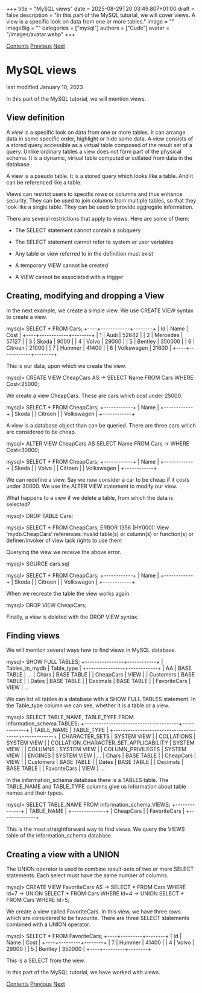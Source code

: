 +++
title = "MySQL views"
date = 2025-08-29T20:03:49.807+01:00
draft = false
description = "In this part of the MySQL tutorial, we will cover views. A view is a specific look on data from one or more tables."
image = ""
imageBig = ""
categories = ["mysql"]
authors = ["Cude"]
avatar = "/images/avatar.webp"
+++

[Contents](..)
[Previous](../functions/)
[Next](../transactions/)

# MySQL views

last modified January 10, 2023 

In this part of the MySQL tutorial, we will mention views.

## View definition

A *view* is a specific look on data from one or more tables. 
It can arrange data in some specific order, highlight or hide some data. 
A view consists of a stored query accessible as a virtual table composed 
of the result set of a query. Unlike ordinary tables a view does not 
form part of the physical schema. It is a dynamic, virtual table computed 
or collated from data in the database.

A view is a pseudo table. It is a stored query which looks
like a table. And it can be referenced like a table.

Views can restrict users to specific rows or columns and thus enhance security.
They can be used to join columns from multiple tables, so that they look
like a single table. They can be used to provide aggregate information.

There are several restrictions that apply to views. 
Here are some of them:

  - The SELECT statement cannot contain a subquery

  - The SELECT statement cannot refer to system or user variables

  - Any table or view referred to in the definition must exist

  - A temporary VIEW cannot be created

  - A VIEW cannot be associated with a trigger

## Creating, modifying and dropping a View

In the next example, we create a simple view. We use CREATE VIEW
syntax to create a view. 

mysql&gt; SELECT * FROM Cars;
+----+------------+--------+
| Id | Name       | Cost   |
+----+------------+--------+
|  1 | Audi       |  52642 |
|  2 | Mercedes   |  57127 |
|  3 | Skoda      |   9000 |
|  4 | Volvo      |  29000 |
|  5 | Bentley    | 350000 |
|  6 | Citroen    |  21000 |
|  7 | Hummer     |  41400 |
|  8 | Volkswagen |  21600 |
+----+------------+--------+ 

This is our data, upon which we create the view. 

mysql&gt; CREATE VIEW CheapCars AS 
    -&gt; SELECT Name FROM Cars WHERE Cost&lt;25000;

We create a view CheapCars. These are cars which cost under 25000. 

mysql&gt; SELECT * FROM CheapCars;
+------------+
| Name       |
+------------+
| Skoda      |
| Citroen    |
| Volkswagen |
+------------+

A view is a database object than can be queried. There are three cars which 
are considered to be cheap. 

mysql&gt; ALTER VIEW CheapCars AS SELECT Name FROM Cars
    -&gt; WHERE Cost&lt;30000;

mysql&gt; SELECT * FROM CheapCars;
+------------+
| Name       |
+------------+
| Skoda      |
| Volvo      |
| Citroen    |
| Volkswagen |
+------------+

We can redefine a view. Say we now consider a car to be cheap if 
it costs under 30000. We use the ALTER VIEW statement 
to modify our view. 

What happens to a view if we delete a table, from which the data
is selected?

mysql&gt; DROP TABLE Cars;

mysql&gt; SELECT * FROM CheapCars;
ERROR 1356 (HY000): View 'mydb.CheapCars' references invalid table(s) 
or column(s) or function(s) or definer/invoker of view lack rights to use them

Querying the view we receive the above error. 

mysql&gt; SOURCE cars.sql

mysql&gt; SELECT * FROM CheapCars;
+------------+
| Name       |
+------------+
| Skoda      |
| Citroen    |
| Volkswagen |
+------------+

When we recreate the table the view works again. 

mysql&gt; DROP VIEW CheapCars;

Finally, a view is deleted with the DROP VIEW syntax.

## Finding views

We will mention several ways how to find views in MySQL database.

mysql&gt; SHOW FULL TABLES;
+----------------+------------+
| Tables_in_mydb | Table_type |
+----------------+------------+
| AA             | BASE TABLE |
...
| Chars          | BASE TABLE |
| CheapCars      | VIEW       |
| Customers      | BASE TABLE |
| Dates          | BASE TABLE |
| Decimals       | BASE TABLE |
| FavoriteCars   | VIEW       |
...

We can list all tables in a database with a SHOW FULL TABLES
statement. In the Table_type column we can see, whether it is a table
or a view. 

mysql&gt; SELECT TABLE_NAME, TABLE_TYPE FROM information_schema.TABLES;
+---------------------------------------+-------------+
| TABLE_NAME                            | TABLE_TYPE  |
+---------------------------------------+-------------+
| CHARACTER_SETS                        | SYSTEM VIEW |
| COLLATIONS                            | SYSTEM VIEW |
| COLLATION_CHARACTER_SET_APPLICABILITY | SYSTEM VIEW |
| COLUMNS                               | SYSTEM VIEW |
| COLUMN_PRIVILEGES                     | SYSTEM VIEW |
| ENGINES                               | SYSTEM VIEW |
...
| Chars                                 | BASE TABLE  |
| CheapCars                             | VIEW        |
| Customers                             | BASE TABLE  |
| Dates                                 | BASE TABLE  |
| Decimals                              | BASE TABLE  |
| FavoriteCars                          | VIEW        |
...

In the information_schema database there is a TABLES table. 
The TABLE_NAME and TABLE_TYPE columns give us 
information about table names and their types. 

mysql&gt; SELECT TABLE_NAME FROM information_schema.VIEWS;
+--------------+
| TABLE_NAME   |
+--------------+
| CheapCars    |
| FavoriteCars |
+--------------+

This is the most straightforward way to find views. We query the
VIEWS table of the information_schema database. 

## Creating a view with a UNION

The UNION operator is used to combine result-sets 
of two or more SELECT statements. Each select must
have the same number of columns. 

mysql&gt; CREATE VIEW FavoriteCars AS
    -&gt; SELECT * FROM Cars WHERE Id=7
    -&gt; UNION SELECT * FROM Cars WHERE Id=4
    -&gt; UNION SELECT * FROM Cars WHERE Id=5;

We create a view called FavoriteCars. In this view, we have three
rows which are considered to be favourite. There are three SELECT
statements combined with a UNION operator. 

mysql&gt; SELECT * FROM FavoriteCars;
+----+---------+--------+
| Id | Name    | Cost   |
+----+---------+--------+
|  7 | Hummer  |  41400 |
|  4 | Volvo   |  29000 |
|  5 | Bentley | 350000 |
+----+---------+--------+

This is a SELECT from the view. 

In this part of the MySQL tutorial, we have worked with views. 

[Contents](..) 
[Previous](../functions/)
[Next](../transactions/)